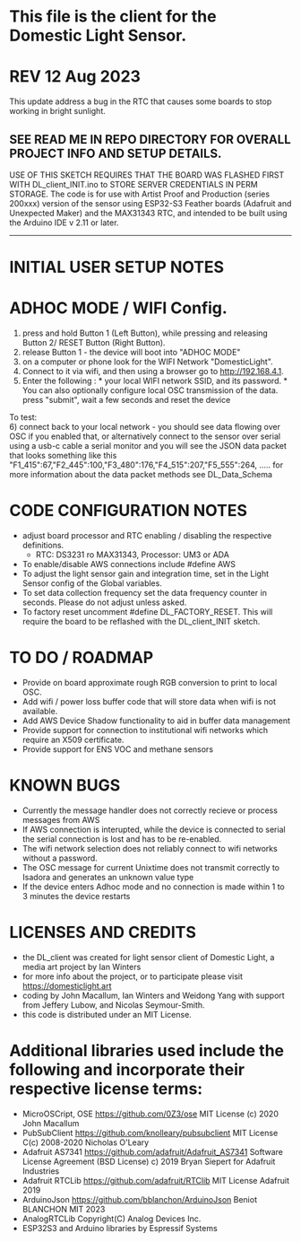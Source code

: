 # This file is the client for the Domestic Light Sensor.
# REV 12 Aug 2023
This update address a bug in the RTC that causes some boards to stop working in bright sunlight.

## SEE READ ME IN REPO DIRECTORY FOR OVERALL PROJECT INFO AND SETUP DETAILS. 
USE OF THIS SKETCH REQUIRES THAT THE BOARD WAS FLASHED FIRST WITH DL_client_INIT.ino to STORE SERVER CREDENTIALS IN PERM STORAGE.
The code is for use with Artist Proof and Production (series 200xxx) version of the sensor using ESP32-S3 Feather boards (Adafruit and Unexpected Maker) and the MAX31343 RTC, and intended to be built using the Arduino IDE v 2.11 or later.
__________________

# INITIAL USER SETUP NOTES
# ADHOC MODE / WIFI Config. 
  1) press and hold Button 1 (Left Button), while pressing and releasing Button 2/  RESET Button (Right Button).
  2)  release Button 1 - the device will boot into "ADHOC MODE"
  3)  on a computer or phone look for the WIFI Network "DomesticLight".
  4)  Connect to it via wifi, and then using a browser go to http://192.168.4.1.
  5)  Enter the following : 
     * your local WIFI network SSID, and its password.
     * You can also optionally configure local OSC transmission of the data.
    press "submit", wait a few seconds and reset the device

To test:     
    6) connect back to your local network - you should see data flowing over OSC if you enabled that, or alternatively connect to the sensor over serial using a usb-c cable a serial monitor and you will see the JSON data packet that looks something like this
 "F1_415":67,"F2_445":100,"F3_480":176,"F4_515":207,"F5_555":264, .....
  for more information about the data packet methods see DL_Data_Schema

 # CODE CONFIGURATION NOTES
 * adjust board processor and RTC enabling / disabling the respective definitions.
   * RTC: DS3231 ro MAX31343, Processor: UM3 or ADA
 * To enable/disable AWS connections include #define AWS
 * To adjust the light sensor gain and integration time, set in the Light Sensor config of the Global variables.
 * To set data collection frequency set the data frequency counter  in seconds. Please do not adjust unless asked.
 * To factory reset uncomment #define DL_FACTORY_RESET. This will require the board to be reflashed with the DL_client_INIT sketch.

# TO DO / ROADMAP 
  * Provide on board approximate rough RGB conversion to print to local OSC.
  * Add wifi / power loss buffer code that will store data when wifi is not available. 
  * Add AWS Device Shadow functionality to aid in buffer data management
  * Provide support for connection to institutional wifi networks which require an X509 certificate. 
  * Provide support for ENS VOC and methane sensors
 
#  KNOWN BUGS 
 * Currently the message handler does not correctly recieve or process messages from AWS 
 * If AWS connection is interupted, while the device is connected to serial the serial connection is lost and has to be re-enabled.
 * The wifi network selection does not reliably connect to wifi networks without a password.
 * The OSC message for current Unixtime does not transmit correctly to Isadora and generates an unknown value type
 * If the device enters Adhoc mode and no connection is made within 1 to 3 minutes the device restarts

# LICENSES AND CREDITS 
 * the DL_client was created for light sensor client of Domestic Light, a media art project by Ian Winters
 * for more info about the project, or to participate please visit https://domesticlight.art
 * coding by John Macallum, Ian Winters and Weidong Yang with support from Jeffery Lubow, and Nicolas Seymour-Smith.
 * this code is distributed under an MIT License.

# Additional libraries used include the following and incorporate their respective license terms:
* MicroOSCript, OSE https://github.com/0Z3/ose MIT License (c) 2020 John Macallum
* PubSubClient https://github.com/knolleary/pubsubclient MIT License C(c) 2008-2020 Nicholas O'Leary
* Adafruit AS7341 https://github.com/adafruit/Adafruit_AS7341 Software License Agreement (BSD License) c) 2019 Bryan Siepert for Adafruit Industries
* Adafruit RTCLib https://github.com/adafruit/RTClib MIT License Adafruit 2019
* ArduinoJson  https://github.com/bblanchon/ArduinoJson Beniot BLANCHON MIT 2023
* AnalogRTCLib  Copyright(C) Analog Devices Inc.
* ESP32S3 and Arduino libraries by Espressif Systems
